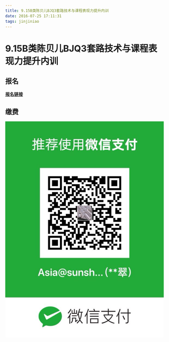 ```yaml
---
title: 9.15B类陈贝儿BJQ3套路技术与课程表现力提升内训
date: 2016-07-25 17:11:31
tags: jinjiniao
---
```



# 9.15B类陈贝儿BJQ3套路技术与课程表现力提升内训

## 报名

**[报名链接](https://www.wjx.top/m/27897241.aspx)**

## 缴费

![](/images/jinjiniao/jinjiniao_payment.jpg)


